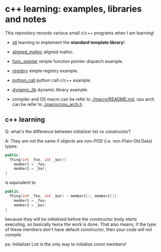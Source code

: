 # c++ learning: examples, libraries and notes

This repository records various small c/c++ programs when I am learning!

* [stl](./stl) learning to implement the **standard template library**!

* [aligned_malloc](./aligned_malloc) aligned malloc.

* [func_pointer](./func_pointer) simple function pointer dispatch example.

* [registry](./registry) simple registry example.

* [python_call](./python_call) python call c/c++ example.

* [dynamic_lib](./dynamic_lib) dynamic library example.

* compiler and OS macro can be refer to [./macro/README.md](./macro/README.md),  cpu arch can be refer to [./macro/cpu_arch.h](./macro/cpu_arch.h)

## c++ learning
Q: what's the difference between initializer list vs constructor?

A: They are not the same if objects are *non-POD* (i.e. non-Plain Old Data) types:
```c++
public: 
  Thing(int _foo, int _bar){
    member1 = _foo;
    member2 = _bar;
}
```
is equivalent to
```c++
public: 
  Thing(int _foo, int _bar) : member1(), member2(){
    member1 = _foo;
    member2 = _bar;
}
```
because they will be initialized before the constructor body starts executing, so basically twice the work is done. That also means, if the type of these members don't have default constructor, then your code will not compile.

ps: Initializer List is the only way to initialize const members! 

